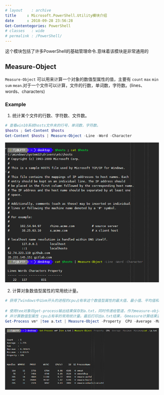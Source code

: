 ```yaml
---
# layout    : archive
title     : Microsoft.PowerShell.Utility模块介绍
date      : 2018-09-28 23:56:28
Get-Contentegories: PowerShell
# classes   : wide
# permalink : /PowerShell/
---
```

这个模块包括了许多PowerShell的基础管理命令.意味着该模块是非常通用的

## Measure-Object
`Measure-Object` 可以用来计算一个对象的数值型属性的值，主要有 `count` `max` `min` `sum`
`mean`.对于一个文件可以计算，文件的行数，单词数，字符数。(lines、words、characters)

### Example
1. 统计某个文件的行数、字符数、文件数。

```PowerShell
# 查看win10系统hosts文件夹的行号，单词数，字符数。
$hosts ; Get-Content $hosts
Get-Content $hosts | Measure-Object -Line -Word -Character
```
![hosts](../assets/images/ps_measure02.jpg)

2. 计算对象数值型属性的常用统计量。

```PowerShell
# 获得了windows中以vm开头的进程的cpu占有率这个数值型属性的最大值、最小值、平均值和数量特征。

# 使用tee对象将get-process输出结果保存到a.txt，同时传递给管道，作为measure-object输入，
# 并计算数值型属性 cpu占有率的常用统计量。最后打印出a.txt结果，与measure计算结果进行比较来验证命令的准确性。
Get-Process vm* |tee a.txt | Measure-Object -Property  CPU -Average -Maximum -Minimum;Get-Content .\a.txt
```
![get-process](../assets/images/ps_measure01.jpg)


